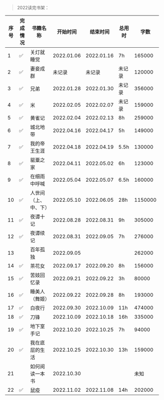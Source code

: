>2022读完书架：

| 序号 | 完成情况 | 书籍名称 | 开始时间 | 结束时间 | 总用时 | 字数 |
| --- | --- |--- |--- |--- |--- |--- |
| 1 | ✅ | 关灯就睡觉 | 2022.01.06 | 2022.01.16 | 7h | 165000 |
| 2 | ✅ | 妻妾成群 | 未记录 | 未记录 | 未记录 | 120000 |
| 3 | ✅ | 兄弟 | 2022.01.28 | 2022.01.30 | 未记录 | 356000 |
| 4 | ✅ | 米 | 2022.02.05 | 2022.02.07 | 未记录 | 159000 |
| 5 | ✅ | 黄雀记 | 2022.02.04 | 2022.02.13 | 8h | 259000 |
| 6 | ✅ | 城北地带 | 2022.04.16 | 2022.04.17 | 5h | 149000 |
| 7 | ✅ | 我的帝王生涯 | 2022.04.18 | 2022.04.19 | 5.5h | 130000 |
| 8 | ✅ | 罂粟之家 | 2022.04.11 | 2022.05.02 | 6h | 123000 |
| 9 | ✅ | 在细雨中呼喊 | 2022.05.04 |2022.05.07 | 6.5h | 160000 |
| 10 | ✅ | 人世间（上、中、下）	 | 2022.05.10 | 2022.06.05 | 28h | 1150000|
| 11 | ✅ | 夜谭十记 | 2022.08.28 | 2022.08.31 | 9h | 305000 |
| 12 | ✅ | 夜谭续记 | 2022.08.31 | 2022.09.05 | 7h | 276000 |
| 13 |    | 百年孤独 | 2022.09.05 |  |  | 262000 |
| 14 | ✅ | 茶花女 | 2022.09.17 | 2022.09.20 | 8h | 156000 |
| 15 | ✅ | 苦妓回忆录 | 2022.09.21 | 2022.09.22 | 3h | 80000 |
| 16 | ✅ | 睡美人（舞姬） | 2022.09.22 | 2022.09.28 | 8h | 193000 |
| 17 | ✅ | 白夜行 | 2022.09.30 | 2022.10.09 | 11h | 474000 |
| 18 | ✅ | 刀锋 | 2022.10.09 | 2022.10.18 | 16h | 335000 |
| 19 | ✅ | 地下室手记 | 2022.10.20 | 2022.10.25 | 7h | 94000 |
| 20 | ✅ | 我在底层的生活 | 2022.10.25 | 2022.10.30 | 13h | 159000 |
| 21 |    | 如何阅读一本书 | 2022.10.30 | | | 未知 |
| 22 | ✅ | 鼠疫 | 2022.11.02 | 2022.11.08 | 14h | 202000 |
